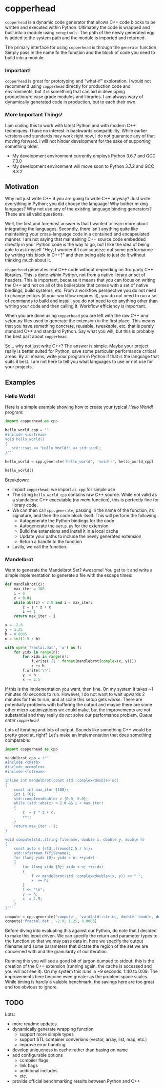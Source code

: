 # copperhead

```copperhead``` is a dynamic code generator that allows C++ code blocks to be written and executed within Python. Ultimately the code is wrapped and built into a module using ```setuptools```. The path of the newly generated egg is added to the system path and the module is imported and returned.

The primary interface for using ```copperhead``` is through the ```generate``` function. Simply pass in the name fo the function and the block of code you need to build into a module.

### Important!
```copperhead``` is great for prototyping and "what-if" exploration. I would not recommend using ```copperhead``` directly for production code and environments, but it is something that can aid in developing production/release grade modules and libraries. I am always wary of dynamically generated code in production, but to each their own.

### More Important Things!
I am coding this to work with latest Python and with modern C++ techniques. I have no interest in backwards compatibility. While earlier versions and standards may work right now, I do not guarantee any of that moving forward. I will not hinder development for the sake of supporting something older.

- My development environment currently employs Python 3.6.7 and GCC 7.3.0
- My development environment will move soon to Python 3.7.2 and GCC 8.3.2

## Motivation

Why not just write C++ if you are going to write C++ anyway? Just write everything in Python; you did choose the language! Why bother mixing languges? Why not use any of the existing language binding generators? These are all valid questions.

Well, the first and foremost answer is that I wanted to learn more about integrating the languages. Secondly, there isn't anything quite like maintaining your cross-language code in a contained and encapsulated manner. I am not saying that maintaining C++ source code embedded directly in your Python code is the way to go, but I like the idea of being able to ask myself "Hey, I wonder if I can squeeze out some performance by writing this block in C++?" and then being able to just *do it* without thinking much about it.

```copperhead``` generates real C++ code without depending on 3rd party C++ libraries. This is done *within Python*, not from a native library or set of headers. This is important, because it means that you can focus on writing the C++ and not on all of the boilerplate that comes with a set of native bindings, build systems, etc. From a workflow perspective you do not need to change editors (if your workflow requires it), you do not need to run a set of commands to build and install, you do not need to do anything other than writing your code and then calling it. Workflow efficiency is important.

When you are done using ```copperhead``` you are left with the raw *C++ and setup.py* files used to generate the extension in the first place. This means that you have something concrete, reusable, tweakable, etc. that is purely standard C++ and standard Python. Say what you will, but this is probably the best part about ```copperhead```.

So... why not just write C++? The answer is simple. Maybe your project really is better suited for Python, save some particular performance critical areas. By all means, write your program in Python if that is the language that suits it best. I am not here to tell you what languages to use or not use for your projects.

## Examples
### Hello World!
Here is a simple example showing how to create your typical *Hello World!* program:

```python
import copperhead as cpp

hello_world_cpp = '''
#include <iostream>
void hello_world()
{
   std::cout << "Hello World!" << std::endl;
}'''

hello_world = cpp.generate('hello_world', 'void()', hello_world_cpp)

hello_world()
```

Breakdown:
- import ```copperhead```; we import ```as cpp``` for simple use
- The string ```hello_world_cpp``` contains raw C++ source. While not valid as a standalone C++ executable (no *main* function), this is perfectly fine for library code.
- We can then call ```cpp.generate```, passing in the name of the function, its signature, and then the code block itself. This will perform the following:
   - Autogenerate the Python bindings for the code
   - Autogenerate the ```setup.py``` for the extension
   - Build the extensions and install it in a local cache
   - Update your paths to include the newly generated extension
   - Return a handle to the function
- Lastly, we call the function. 

### Mandelbrot
Want to generate the Mandelbrot Set? Awesome! You get to it and write a simple implementation to generate a file with the escape times:
```python
def mandlebrot(c):
    max_iter = 100
    i = 0
    z = 0.0j
    while abs(z) < 2.0 and i < max_iter:
        z = z * z + c
        i += 1
    return max_iter - i

x = -2.0
y = 1.25
h = 0.0005
n = int(2.5 / h)

with open('fractal.dat', 'w') as f:
    for yidx in range(n):
        for xidx in range(n):
            f.write('{} '.format(mandlebrot(complex(x, y))))
            x += h
        f.write('\n')
        y -= h
        x -= 2.5
```

If this is the implementation you want, then fine. On my system it takes ~1 minutes 40 seconds to run. However, I do not want to wait upwards 2 minutes for this to run, and at scale this setup gets *worse*. There are potentially problems with buffering the output and maybe there are some other micro-optimizations we could make, but the improvements are not substantial and they really do not solve our performance problem. *Queue enter ```copperhead```*

Lots of iterating and lots of output. Sounds like something C++ would be pretty good at, right? Let's make an implementation that does something comparable:

```python
import copperhead as cpp

mandelbrot_cpp = r'''
#include <cmath>
#include <complex>
#include <fstream>

inline int mandelbrot(const std::complex<double> &c)
{
    const int max_iter {100};
    int i {0};
    std::complex<double> z {0.0, 0.0};
    while (std::abs(z) < 2.0 && i < max_iter)
    {
        z  = z * z + c;
        ++i;
    }
    return max_iter - i;
}

void compute(std::string filename, double x, double y, double h)
{
    const auto n {std::lround(2.5 / h)};
    std::ofstream f(filename);
    for (long yidx {0}; yidx < n; ++yidx)
    {
        for (long xidx {0}; xidx < n; ++xidx)
        {
            f << mandelbrot(std::complex<double>(x, y)) << " ";
            x  += h;
        }
        f << "\n";
        y -= h;
        x -= 2.5;
    }
}'''

compute = cpp.generate('compute', 'void(std::string, double, double, double)', mandelbrot_cpp)
compute('fractal.dat', -2.0, 1.25, 0.0005)
```

Before diving into evaluating this against our Python, do note that I decided to make this input driven. We can specify the return and parameter types to the function so that we may pass data in. here we specify the output filename and some parameters that dictate the region of the set we are concerned with and the granularity of our iteration.

Running this you will see a good bit of jargon dumped to stdout: this is the creation of the C++ extension (running again, the cache is accessed and you will not see it). On my system this runs in ~9 seconds. 1:40 to 0:09. The improvements here become even greater as the problem space scales. While timing is hardly a valuble benchmark, the savings here are too great and too obvious to ignore.

## TODO
Lots:
- more readme updates
- dynamically generate wrapping function
   - support more simple types
   - support STL container converions (vector, array, list, map, etc.)
   - improve error handling
- develop uniqueness in cache rather than basing on name
- add configurable options
    - compiler flags
    - link flags
    - additional includes
    - etc.
- provide official benchmarking results between Python and C++

